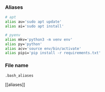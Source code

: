 ### Aliases
```bash
# apt
alias au='sudo apt update'
alias ai='sudo apt install'

# pyenv
alias mkv='python3 -m venv env'
alias py='python'
alias acv='source env/bin/activate'
alias pipi='pip install -r requirements.txt'
```

### File name
```bash
.bash_aliases
```

[[aliases]]